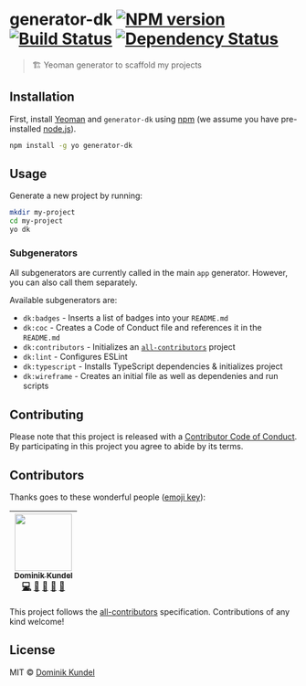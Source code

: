 # generator-dk [![NPM version][npm-image]][npm-url] [![Build Status][travis-image]][travis-url] [![Dependency Status][daviddm-image]][daviddm-url]

> 🏗 Yeoman generator to scaffold my projects

## Installation

First, install [Yeoman](http://yeoman.io) and `generator-dk` using [npm](https://www.npmjs.com/) (we assume you have pre-installed [node.js](https://nodejs.org/)).

```bash
npm install -g yo generator-dk
```

## Usage

Generate a new project by running:

```bash
mkdir my-project
cd my-project
yo dk
```

### Subgenerators

All subgenerators are currently called in the main `app` generator. However, you can also call them separately.

Available subgenerators are:

* `dk:badges` - Inserts a list of badges into your `README.md`
* `dk:coc` - Creates a Code of Conduct file and references it in the `README.md`
* `dk:contributors` - Initializes an [`all-contributors`](https://npm.im/all-contributors) project
* `dk:lint` - Configures ESLint
* `dk:typescript` - Installs TypeScript dependencies & initializes project
* `dk:wireframe` - Creates an initial file as well as dependenies and run scripts

## Contributing

Please note that this project is released with a [Contributor Code of Conduct](CODE_OF_CONDUCT.md).
By participating in this project you agree to abide by its terms.

## Contributors

Thanks goes to these wonderful people ([emoji key](https://github.com/kentcdodds/all-contributors#emoji-key)):

<!-- ALL-CONTRIBUTORS-LIST:START - Do not remove or modify this section -->

<!-- prettier-ignore -->
| [<img src="https://avatars3.githubusercontent.com/u/1505101?v=4" width="100px;"/><br /><sub><b>Dominik Kundel</b></sub>](https://dkundel.com)<br />[💻](https://github.com/dkundel/generator-dk/commits?author=dkundel "Code") [🎨](#design-dkundel "Design") [🤔](#ideas-dkundel "Ideas, Planning, & Feedback") [👀](#review-dkundel "Reviewed Pull Requests") [📖](https://github.com/dkundel/generator-dk/commits?author=dkundel "Documentation") |
| :---: |

<!-- ALL-CONTRIBUTORS-LIST:END -->

This project follows the [all-contributors](https://github.com/kentcdodds/all-contributors) specification. Contributions of any kind welcome!

## License

MIT © [Dominik Kundel](https://dkundel.com)

[npm-image]: https://badge.fury.io/js/generator-dk.svg
[npm-url]: https://npmjs.org/package/generator-dk
[travis-image]: https://travis-ci.org/dkundel/generator-dk.svg?branch=master
[travis-url]: https://travis-ci.org/dkundel/generator-dk
[daviddm-image]: https://david-dm.org/dkundel/generator-dk.svg?theme=shields.io
[daviddm-url]: https://david-dm.org/dkundel/generator-dk
